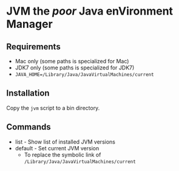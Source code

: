 # JVM the *poor* Java enVironment Manager

## Requirements

* Mac only (some paths is specialized for Mac)
* JDK7 only (some paths is specialized for JDK7)
* `JAVA_HOME=/Library/Java/JavaVirtualMachines/current`

## Installation

Copy the `jvm` script to a bin directory.

## Commands

* list - Show list of installed JVM versions
* default - Set current JVM version
    - To replace the symbolic link of `/Library/Java/JavaVirtualMachines/current`
